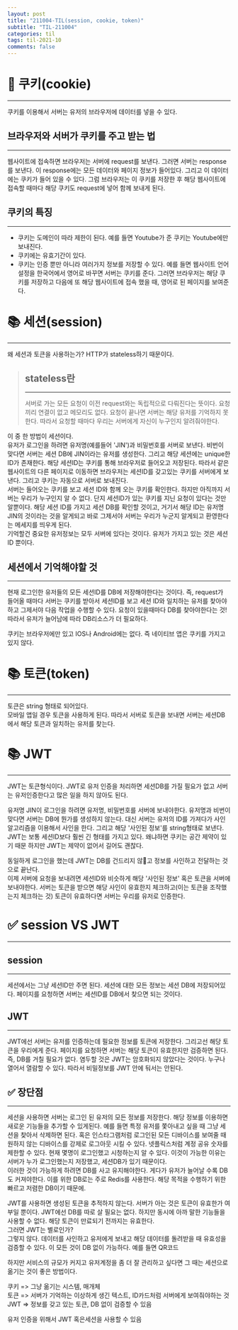 ```yaml
---
layout: post
title: "211004-TIL(session, cookie, token)"
subtitle: "TIL-211004"
categories: til
tags: til-2021-10
comments: false
---
```


# 🍪 쿠키(cookie)

---

쿠키를 이용해서 서버는 유저의 브라우저에 데이터를 넣을 수 있다.

## 브라우저와 서버가 쿠키를 주고 받는 법

---

웹사이트에 접속하면 브라우저는 서버에 request를 보낸다. 그러면 서버는 response를 보낸다. 이 response에는 모든 데이터와 페이지 정보가 들어있다. 그리고 이 데이터에는 쿠키가 들어 있을 수 있다. 그럼 브라우저는 이 쿠키를 저장한 후 해당 웹사이트에 접속할 때마다 해당 쿠키도 request에 넣어 함께 보내게 된다.

## 쿠키의 특징

---

- 쿠키는 도메인이 따라 제한이 된다. 예를 들면 Youtube가 준 쿠키는 Youtube에만 보내진다.
- 쿠키에는 유효기간이 있다.
- 쿠키는 인증 뿐만 아니라 여러가지 정보를 저장할 수 있다. 예를 들면 웹사이트 언어설정을 한국어에서 영어로 바꾸면 서버는 쿠키를 준다. 그러면 브라우저는 해당 쿠키를 저장하고 다음에 또 해당 웹사이트에 접속 했을 때, 영어로 된 페이지를 보여준다.

# 📚 세션(session)

---

왜 세션과 토큰을 사용하는가? HTTP가 stateless하기 때문이다.

> ## stateless란
>
> ---
>
> 서버로 가는 모든 요청이 이전 request와는 독립적으로 다뤄진다는 뜻이다. 요청끼리 연결이 없고 메모리도 없다. 요청이 끝나면 서버는 해당 유저를 기억하지 못한다. 따라서 요청할 때마다 우리는 서버에게 자신이 누구인지 알려줘야한다.

이 중 한 방법이 세션이다.  
유저가 로그인을 하려면 유저명(예를들어 'JIN')과 비밀번호를 서버로 보낸다. 비번이 맞다면 서버는 세션 DB에 JIN이라는 유저를 생성한다. 그리고 해당 세션에는 unique한 ID가 존재한다. 해당 세션ID는 쿠키를 통해 브라우저로 들어오고 저장된다. 따라서 같은 웹사이트의 다른 페이지로 이동하면 브라우저는 세션ID를 갖고있는 쿠키를 서버에게 보낸다. 그리고 쿠키는 자동으로 서버로 보내진다.  
서버는 들어오는 쿠키를 보고 세션 ID와 함께 오는 쿠키를 확인한다. 하지만 아직까지 서버는 우리가 누구인지 알 수 없다. 단지 세션ID가 있는 쿠키를 지닌 요청이 있다는 것만 알뿐이다. 해당 세션 ID를 가지고 세션 DB를 확인할 것이고, 거기서 해당 ID는 유저명 JIN의 것이라는 것을 알게되고 바로 그제서야 서버는 우리가 누군지 알게되고 환영한다는 메세지를 띄우게 된다.  
기억할건 중요한 유저정보는 모두 서버에 있다는 것이다. 유저가 가지고 있는 것은 세션 ID 뿐이다.

## 세션에서 기억해야할 것

---

현재 로그인한 유저들의 모든 세션ID를 DB에 저장해야한다는 것이다. 즉, request가 들어올 때마다 서버는 쿠키를 받아서 세션ID를 보고 세션 ID와 일치하는 유저를 찾아야하고 그제서야 다음 작업을 수행할 수 있다. 요청이 있을때마다 DB를 찾아야한다는 것!  
따라서 유저가 늘어남에 따라 DB리소스가 더 필요하다.

쿠키는 브라우저에만 있고 IOS나 Android에는 없다. 즉 네이티브 앱은 쿠키를 가지고 있지 않다.

# 📚 토큰(token)

---

토큰은 string 형태로 되어있다.  
모바일 앱일 경우 토큰을 사용하게 된다. 따라서 서버로 토큰을 보내면 서버는 세션DB에서 해당 토큰과 일치하는 유저를 찾는다.

# 📚 JWT

---

JWT는 토큰형식이다. JWT로 유저 인증을 처리하면 세션DB를 가질 필요가 없고 서버는 유저인증한다고 많은 일을 하지 않아도 된다.

유저명 JIN이 로그인을 하려면 유저명, 비밀번호를 서버에 보내야한다. 유저명과 비번이 맞다면 서버는 DB에 뭔가를 생성하지 않는다. 대신 서버는 유저의 ID를 가져다가 사인 알고리즘을 이용해서 사인을 한다. 그리고 해당 '사인된 정보'를 string형태로 보낸다.  
JWT는 보통 세션ID보다 훨씬 긴 형태를 가지고 있다. 왜냐하면 쿠키는 공간 제약이 있기 때문 하지만 JWT는 제약이 없어서 길어도 괜찮다.

동일하게 로그인을 했는데 JWT는 DB를 건드리지 않고 정보를 사인하고 전달하는 것으로 끝난다.  
이제 서버에 요청을 보내려면 세션ID와 비슷하게 해당 '사인된 정보' 혹은 토큰을 서버에 보내야한다. 서버는 토큰을 받으면 해당 사인이 유효한지 체크하고(이는 토큰을 조작했는지 체크하는 것) 토큰이 유효하다면 서버는 우리를 유저로 인증한다.

# ✅ session VS JWT

---

## session

---

세션에서는 그냥 세션ID만 주면 된다. 세션에 대한 모든 정보는 세션 DB에 저장되어있다. 페이지를 요청하면 서버는 세션ID를 DB에서 찾으면 되는 것이다.

## JWT

---

JWT에선 서버는 유저를 인증하는데 필요한 정보를 토큰에 저장한다. 그리고선 해당 토큰을 우리에게 준다. 페이지를 요청하면 서버는 해당 토큰이 유효한지만 검증하면 된다. 즉, DB를 거칠 필요가 없다. 염두할 것은 JWT는 암호화되지 않았다는 것이다. 누구나 열어서 열람할 수 있다. 따라서 비밀정보를 JWT 안에 둬서는 안된다.

## ✅ 장단점

---

세션을 사용하면 서버는 로그인 된 유저의 모든 정보를 저장한다. 해당 정보를 이용하면 새로운 기능들을 추가할 수 있게된다. 예를 들면 특정 유저를 쫓아내고 싶을 때 그냥 세션을 찾아서 삭제하면 된다. 혹은 인스타그램처럼 로그인된 모든 디바이스를 보여줄 때 원하지 않는 디바이스를 강제로 로그아웃 시킬 수 있다. 넷플릭스처럼 계정 공유 숫자를 제한할 수 있다. 현재 몇명이 로그인했고 시청하는지 알 수 있다. 이것이 가능한 이유는 서버가 누가 로그인했는지 저장했고, 세션DB가 있기 때문이다.  
이러한 것이 가능하게 하려면 DB를 사고 유지해야한다. 게다가 유저가 늘어날 수록 DB도 커져야한다. 이를 위한 DB로는 주로 Redis를 사용한다. 해당 목적을 수행하기 위한 빠르고 저렴한 DB이기 때문에.

JWT를 사용하면 생성된 토큰을 추적하지 않는다. 서버가 아는 것은 토큰이 유효한가 여부일 뿐이다. JWT에선 DB를 따로 살 필요는 없다. 하지만 동시에 아까 말한 기능들을 사용할 수 없다. 해당 토큰이 만료되기 전까지는 유효한다.  
그러면 JWT는 별로인가?  
그렇지 않다. 데이터를 사인하고 유저에게 보내고 해당 데이터를 돌려받을 때 유효성을 검증할 수 있다. 이 모든 것이 DB 없이 가능하다. 예를 들면 QR코드

하지만 서비스의 규모가 커지고 유저계정을 좀 더 잘 관리하고 싶다면 그 때는 세션으로 옮기는 것이 좋은 방법이다.

쿠키 => 그냥 옮기는 시스템, 매개체  
토큰 => 서버가 기억하는 이상하게 생긴 텍스트, ID카드처럼 서버에게 보여줘야하는 것  
JWT => 정보를 갖고 있는 토큰, DB 없이 검증할 수 있음

유저 인증을 위해서 JWT 혹은세션을 사용할 수 있음

